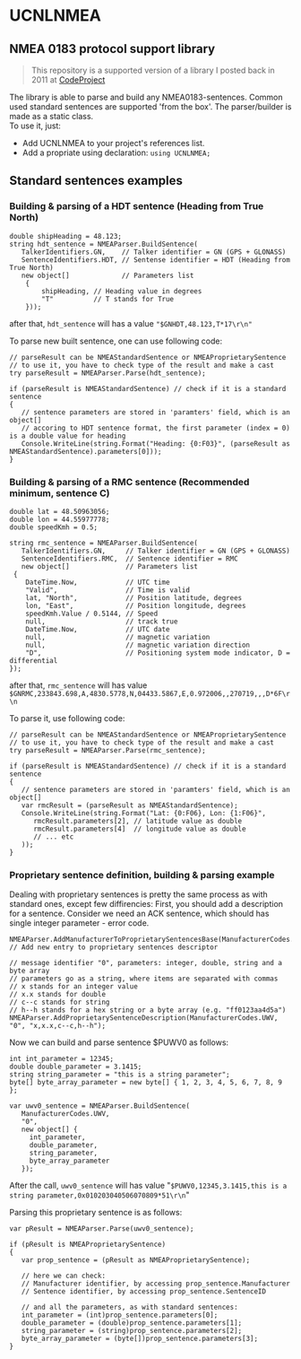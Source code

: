 # UCNLNMEA
## NMEA 0183 protocol support library

> This repository is a supported version of a library I posted back in 2011 at [CodeProject](https://www.codeproject.com/Articles/279647/NMEA-0183-sentence-parser-builder)

The library is able to parse and build any NMEA0183-sentences. Common used standard sentences are supported 'from the box'.
The parser/builder is made as a static class.  
To use it, just:  
* Add UCNLNMEA to your project's references list.
* Add a propriate using declaration: ```using UCNLNMEA;```

## Standard sentences examples

### Building & parsing of a HDT sentence (Heading from True North)
```
double shipHeading = 48.123;
string hdt_sentence = NMEAParser.BuildSentence(
   TalkerIdentifiers.GN,    // Talker identifier = GN (GPS + GLONASS)
   SentenceIdentifiers.HDT, // Sentense identifier = HDT (Heading from True North)
   new object[]             // Parameters list
    {
        shipHeading, // Heading value in degrees
        "T"          // T stands for True
    }));
```
after that, ```hdt_sentence``` will has a value ```"$GNHDT,48.123,T*17\r\n"```  
  
To parse new built sentence, one can use following code:
```
// parseResult can be NMEAStandardSentence or NMEAProprietarySentence
// to use it, you have to check type of the result and make a cast
try parseResult = NMEAParser.Parse(hdt_sentence);

if (parseResult is NMEAStandardSentence) // check if it is a standard sentence
{   
   // sentence parameters are stored in 'paramters' field, which is an object[]
   // accoring to HDT sentence format, the first parameter (index = 0) is a double value for heading
   Console.WriteLine(string.Format("Heading: {0:F03}", (parseResult as NMEAStandardSentence).parameters[0]));
}

```

### Building & parsing of a RMC sentence (Recommended minimum, sentence C)
```
double lat = 48.50963056;
double lon = 44.55977778;
double speedKmh = 0.5;

string rmc_sentence = NMEAParser.BuildSentence(
   TalkerIdentifiers.GN,     // Talker identifier = GN (GPS + GLONASS)
   SentenceIdentifiers.RMC,  // Sentence identifier = RMC
   new object[]              // Parameters list
 {
    DateTime.Now,            // UTC time
    "Valid",                 // Time is valid
    lat, "North",            // Position latitude, degrees
    lon, "East",             // Position longitude, degrees
    speedKmh.Value / 0.5144, // Speed
    null,                    // track true  
    DateTime.Now,            // UTC date
    null,                    // magnetic variation
    null,                    // magnetic variation direction
    "D",                     // Positioning system mode indicator, D = differential
});
```

after that, ```rmc_sentence``` will has value ```$GNRMC,233843.698,A,4830.5778,N,04433.5867,E,0.972006,,270719,,,D*6F\r\n```

To parse it, use following code:

```
// parseResult can be NMEAStandardSentence or NMEAProprietarySentence
// to use it, you have to check type of the result and make a cast
try parseResult = NMEAParser.Parse(rmc_sentence);

if (parseResult is NMEAStandardSentence) // check if it is a standard sentence
{   
   // sentence parameters are stored in 'paramters' field, which is an object[]
   var rmcResult = (parseResult as NMEAStandardSentence);
   Console.WriteLine(string.Format("Lat: {0:F06}, Lon: {1:F06}", 
      rmcResult.parameters[2], // latitude value as double
      rmcResult.parameters[4]  // longitude value as double
      // ... etc
   ));    
}
```

### Proprietary sentence definition, building & parsing example

Dealing with proprietary sentences is pretty the same process as with standard ones, except few diffirencies:
First, you should add a description for a sentence. 
Consider we need an ACK sentence, which should has single integer parameter - error code. 

```
NMEAParser.AddManufacturerToProprietarySentencesBase(ManufacturerCodes.UWV); // Add new entry to proprietary sentences descriptor

// message identifier "0", parameters: integer, double, string and a byte array
// parameters go as a string, where items are separated with commas
// x stands for an integer value
// x.x stands for double 
// c--c stands for string
// h--h stands for a hex string or a byte array (e.g. "ff0123aa4d5a")
NMEAParser.AddProprietarySentenceDescription(ManufacturerCodes.UWV, "0", "x,x.x,c--c,h--h");
```

Now we can build and parse sentence $PUWV0 as follows:

```
int int_parameter = 12345;
double double_parameter = 3.1415;
string string_parameter = "this is a string parameter";
byte[] byte_array_parameter = new byte[] { 1, 2, 3, 4, 5, 6, 7, 8, 9 };

var uwv0_sentence = NMEAParser.BuildSentence(
   ManufacturerCodes.UWV, 
   "0", 
   new object[] {
     int_parameter,
     double_parameter,
     string_parameter,
     byte_array_parameter
   });
```

After the call, ```uwv0_sentence``` will has value "```$PUWV0,12345,3.1415,this is a string parameter,0x010203040506070809*51\r\n```"

Parsing this proprietary sentence is as follows:

```
var pResult = NMEAParser.Parse(uwv0_sentence);

if (pResult is NMEAProprietarySentence)
{
   var prop_sentence = (pResult as NMEAProprietarySentence);
   
   // here we can check:
   // Manufacturer identifier, by accessing prop_sentence.Manufacturer
   // Sentence identifier, by accessing prop_sentence.SentenceID
   
   // and all the parameters, as with standard sentences:
   int_parameter = (int)prop_sentence.parameters[0];
   double_parameter = (double)prop_sentence.parameters[1];
   string_parameter = (string)prop_sentence.parameters[2];
   byte_array_parameter = (byte[])prop_sentence.parameters[3];   
}
```
